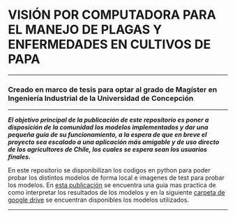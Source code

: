 # VISIÓN POR COMPUTADORA PARA EL MANEJO DE PLAGAS Y ENFERMEDADES EN CULTIVOS DE PAPA #

***

### Creado en marco de tesis para optar al grado de Magíster en Ingeniería Industrial de la Universidad de Concepción ###

***

***El objetivo principal de la publicación de este repositorio es poner a disposición de la comunidad los modelos implementados y dar una pequeña guía de su funcionamiento, a la espera de que en breve el proyecto sea escalado a una aplicación más amigable y de uso directo de los agricultores de Chile, los cuales se espera sean los usuarios finales.***

En este repositorio se disponibilizan los codigos en python para poder probar los distintos modelos de forma local e imagenes de test para probar los modelos. En [esta publicación](https://github.com/Fabfuentes16/CNN_Potato_Crop_Diseases) se encuentra una guía mas practica de como interpretar los resultados de los modelos y en la siguiente [carpeta de google drive](https://drive.google.com/drive/folders/11alsxqnmnP8c1ELdN9F1lQlV9EE4-pYW?usp=sharing) se encuentran disponibles los modelos utilizados. 

***

